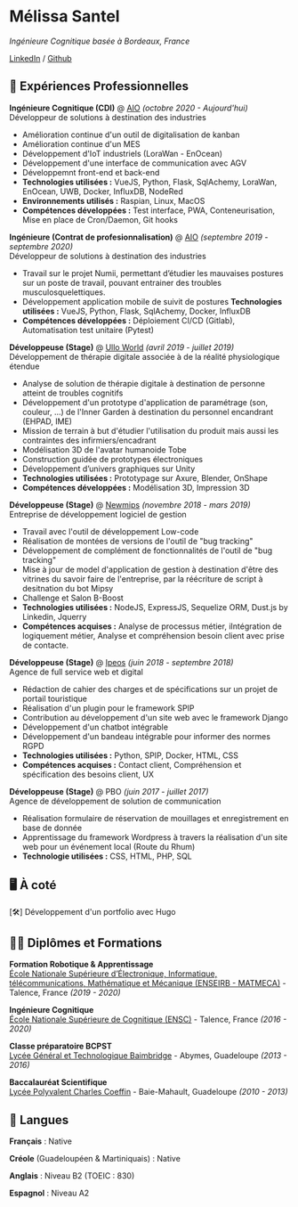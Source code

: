 # Mélissa Santel

_Ingénieure Cognitique basée à Bordeaux, France_

[LinkedIn](https://www.linkedin.com/in/melissa-santel/) / [Github](https://github.com/melissasantel) <!-- / [Site Web]() / [Behance](https://www.behance.net/mlissasantel) / [Dribbble](https://dribbble.com/MelissaSantel) -->

## 📄 Expériences Professionnelles
**Ingénieure Cognitique (CDI)** @ [AIO](https://aio.eu/fr/) _(octobre 2020 - Aujourd'hui)_  
Développeur de solutions à destination des industries  
- Amélioration continue d'un outil de digitalisation de kanban 
- Amélioration continue d'un MES 
- Développement d'IoT industriels (LoraWan - EnOcean)
- Développement d'une interface de communication avec AGV
- Développemnt front-end et back-end
- **Technologies utilisées :** VueJS, Python, Flask, SqlAchemy, LoraWan, EnOcean, UWB, Docker, InfluxDB, NodeRed
- **Environnements utilisés :** Raspian, Linux, MacOS
- **Compétences développées :** Test interface, PWA, Conteneurisation, Mise en place de Cron/Daemon, Git hooks

**Ingénieure (Contrat de profesionnalisation)**  @ [AIO](https://aio.eu/fr/) _(septembre 2019 - septembre 2020)_  
Développeur de solutions à destination des industries  
- Travail sur le projet Numii, permettant d’étudier les mauvaises postures sur un poste de travail, pouvant entrainer des troubles musculosquelettiques.
- Développement application mobile de suivit de postures
 **Technologies utilisées :** VueJS, Python, Flask, SqlAchemy, Docker, InfluxDB
- **Compétences développées :** Déploiement CI/CD (Gitlab), Automatisation test unitaire (Pytest)


**Développeuse (Stage)** @ [Ullo World](https://ullo-world.fr/) _(avril 2019 - juillet 2019)_  
Développement de thérapie digitale associée à de la réalité
physiologique étendue
- Analyse de solution de thérapie digitale à destination de personne atteint de troubles cognitifs 
- Développement d'un prototype d'application de paramétrage (son, couleur, ...) de l'Inner Garden à destination du personnel encandrant (EHPAD, IME)
- Mission de terrain à but d'étudier l'utilisation du produit mais aussi les contraintes des infirmiers/encadrant
- Modélisation 3D de l'avatar humanoide Tobe
- Construction guidée de prototypes électroniques
- Développement d’univers graphiques sur Unity
- **Technologies utilisées :** Prototypage sur Axure, Blender, OnShape
- **Compétences développées :** Modélisation 3D, Impression 3D

**Développeuse (Stage)** @ [Newmips](https://www.newmips.com/) _(novembre 2018 - mars 2019)_  
Entreprise de développement logiciel de gestion
- Travail avec l'outil de développement Low-code
- Réalisation de montées de versions de  l'outil de "bug tracking"
- Développement de complément de fonctionnalités de l'outil de "bug tracking"
- Mise à jour de model d'application de gestion à destination d'être des vitrines du savoir faire de l'entreprise, par la réécriture de script  à desitnation du bot Mipsy
- Challenge et Salon B-Boost
- **Technologies utilisées :** NodeJS, ExpressJS, Sequelize ORM, Dust.js by Linkedin, Jquerry
- **Compétences acquises :** Analyse de processus métier, iIntégration de logiquement métier, Analyse et compréhension besoin client avec prise de contacte.

**Développeuse (Stage)** @ [Ipeos](https://www.ipeos.net/) _(juin 2018 - septembre 2018)_  
Agence de full service web et digital  
- Rédaction de cahier des charges et de spécifications sur un projet de portail touristique
- Réalisation d'un plugin pour le framework SPIP
- Contribution au développement d'un site web avec le framework Django
- Développement d'un chatbot intégrable
- Développement d'un bandeau intégrable pour informer des normes RGPD
- **Technologies utilisées :** Python, SPIP, Docker, HTML, CSS
- **Compétences acquises :** Contact client, Compréhension et spécification des besoins client, UX


**Développeuse (Stage)** @ PBO _(juin 2017 - juillet 2017)_  
Agence de développement de solution de communication  
- Réalisation formulaire de réservation de mouillages et enregistrement en base de donnée
- Apprentissage du framework Wordpress à travers la réalisation d'un site web pour un événement local (Route du Rhum)
- **Technologie utilisées :** CSS, HTML, PHP, SQL

## 🖥 À coté 
[🛠] Développement d'un portfolio avec Hugo

## 👩‍🎓 Diplômes et Formations
**Formation Robotique & Apprentissage**  
[École Nationale Supérieure d’Électronique, Informatique, télécommunications, Mathématique et Mécanique (ENSEIRB - MATMECA)](https://enseirb-matmeca.bordeaux-inp.fr/fr) - Talence, France _(2019 - 2020)_

**Ingénieure Cognitique**  
[École Nationale Supérieure de Cognitique (ENSC)](https://ensc.bordeaux-inp.fr/fr) - Talence, France _(2016 - 2020)_

**Classe préparatoire BCPST**  
[Lycée Général et Technologique Baimbridge](https://lgtbaimbridge.fr/) - Abymes, Guadeloupe _(2013 - 2016)_

**Baccalauréat Scientifique**  
[Lycée Polyvalent Charles Coeffin](https://charlescoeffin.lyc.ac-guadeloupe.fr/) - Baie-Mahault, Guadeloupe _(2010 - 2013)_
## 💬 Langues
**Français** : Native

**Créole** (Guadeloupéen & Martiniquais) : Native

**Anglais** : Niveau B2 (TOEIC : 830)

**Espagnol** : Niveau A2

<!-- You can use the [editor on GitHub](https://github.com/melissasantel/hello-world/edit/gh-pages/index.md) to maintain and preview the content for your website in Markdown files.

Whenever you commit to this repository, GitHub Pages will run [Jekyll](https://jekyllrb.com/) to rebuild the pages in your site, from the content in your Markdown files.

### Markdown

Markdown is a lightweight and easy-to-use syntax for styling your writing. It includes conventions for

```markdown
Syntax highlighted code block

# Header 1
## Header 2
### Header 3

- Bulleted
- List

1. Numbered
2. List

**Bold** and _Italic_ and `Code` text

[Link](url) and ![Image](src)
```

For more details see [Basic writing and formatting syntax](https://docs.github.com/en/github/writing-on-github/getting-started-with-writing-and-formatting-on-github/basic-writing-and-formatting-syntax).

### Jekyll Themes

Your Pages site will use the layout and styles from the Jekyll theme you have selected in your [repository settings](https://github.com/melissasantel/hello-world/settings/pages). The name of this theme is saved in the Jekyll `_config.yml` configuration file.

### Support or Contact

Having trouble with Pages? Check out our [documentation](https://docs.github.com/categories/github-pages-basics/) or [contact support](https://support.github.com/contact) and we’ll help you sort it out. -->
